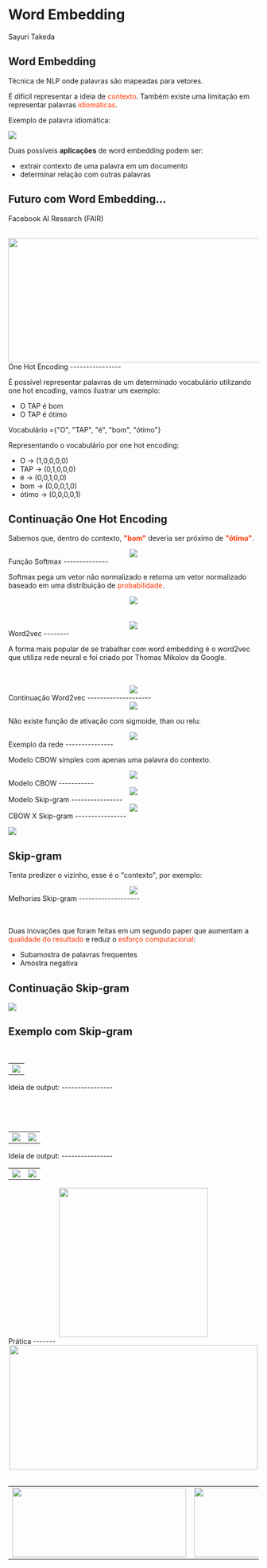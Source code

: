 Word Embedding
================
Sayuri Takeda

Word Embedding
--------------

Técnica de NLP onde palavras são mapeadas para vetores.

É dificil representar a ideia de <span style="color:#ff3300">contexto</span>. Também existe uma limitação em representar palavras <span style="color:#ff3300">idiomáticas</span>.

Exemplo de palavra idiomática:

![](word2vec_files/figure-markdown_github/unnamed-chunk-1-1.png)

Duas possíveis **aplicações** de word embedding podem ser:

-   extrair contexto de uma palavra em um documento
-   determinar relação com outras palavras

Futuro com Word Embedding...
----------------------------

Facebook AI Research (FAIR) </br> </br>
<center>
<img src="images/futuro.PNG" width="690" height = "250">
</center>
One Hot Encoding
----------------

É possível representar palavras de um determinado vocabulário utilizando one hot encoding, vamos ilustrar um exemplo:

-   O TAP é bom
-   O TAP é ótimo

Vocabulário ={"O", "TAP", "é", "bom", "ótimo"}

Representando o vocabulário por one hot encoding:

-   O -&gt; (1,0,0,0,0)
-   TAP -&gt; (0,1,0,0,0)
-   é -&gt; (0,0,1,0,0)
-   bom -&gt; (0,0,0,1,0)
-   ótimo -&gt; (0,0,0,0,1)

Continuação One Hot Encoding
----------------------------

Sabemos que, dentro do contexto, <span style="color:#ff3300">**"bom"**</span> deveria ser próximo de <span style="color:#ff3300">**"ótimo"**</span>.

<center>
<img src="images/formulas.PNG">
</center>
Função Softmax
--------------

Softmax pega um vetor não normalizado e retorna um vetor normalizado baseado em uma distribuição de <span style="color:#ff3300">probabilidade</span>.

<center>
<img src="images/CodeCogsEqn.PNG">
</center>
</br> </br>
<center>
<img src="images/ex_sofmax.PNG">
</center>
Word2vec
--------

A forma mais popular de se trabalhar com word embedding é o word2vec que utiliza rede neural e foi criado por Thomas Mikolov da Google. </br> </br> </br>
<center>
<img src="images/Thomas.PNG">
</center>
Continuação Word2vec
--------------------

<center>
<img src="images/formulas_2.PNG">
</center>

Não existe função de ativação com sigmoide, than ou relu:

<center>
<img src="images/functions.PNG">
</center>
Exemplo da rede
---------------

Modelo CBOW simples com apenas uma palavra do contexto.

<center>
<img src="images/simple-CBOW.PNG">
</center>
Modelo CBOW
-----------

<center>
<img src="images/CBOW.PNG">
</center>
Modelo Skip-gram
----------------

<center>
<img src="images/Skip-Gram.PNG">
</center>
CBOW X Skip-gram
----------------

![](word2vec_files/figure-markdown_github/unnamed-chunk-2-1.png)

Skip-gram
---------

Tenta predizer o vizinho, esse é o "contexto", por exemplo:

<center>
<img src="images/france.PNG">
</center>
Melhorias Skip-gram
-------------------

</br> </br> Duas inovações que foram feitas em um segundo paper que aumentam a <span style="color:#ff3300">qualidade do resultado</span> e reduz o <span style="color:#ff3300">esforço computacional</span>:

-   Subamostra de palavras frequentes
-   Amostra negativa

Continuação Skip-gram
---------------------

![](word2vec_files/figure-markdown_github/unnamed-chunk-3-1.png)

Exemplo com Skip-gram
---------------------

</br>
<center>
<table>
<tr>
<td>
<img src="images/opinion.PNG">
</td>
</tr>
</table>
</center>
Ideia de output:
----------------

</br> </br> </br>
<center>
<table>
<tr>
<td>
<img src="TED\\Capture_7.PNG">
</td>
<td>
<img src="TED\\Capture_8.PNG">
</td>
</tr>
</table>
</center>
Ideia de output:
----------------

<center>
<table>
<tr>
<td>
<img src="TED\\Capture_9.PNG">
</td>
<td>
<img src="TED\\Capture_10.PNG">
</td>
</tr>
</table>
</center>
<center>
<img src="TED\\Capture_11.PNG" width="300" height="300">
</center>
Prática
-------

<center>
<img src="images/jupyter.PNG" width="500" height="250">
</center>
</br>
<center>
<table>
<tr>
<td>
<img src="images/gensim.PNG" width="350" height="140">
</td>
<td>
<img src="images/bokeh.PNG" width="280" height="140">
</td>
</tr>
</table>
</center>
